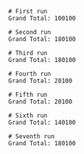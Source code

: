 ```
# First run
Grand Total: 100100
```

```
# Second run
Grand Total: 180100
```

```
# Third run
Grand Total: 180100
```

```
# Fourth run
Grand Total: 20100
```

```
# Fifth run
Grand Total: 20100
```

```
# Sixth run
Grand Total: 140100
```

```
# Seventh run
Grand Total: 180100
```
